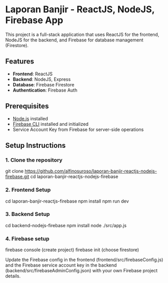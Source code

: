 # Laporan Banjir - ReactJS, NodeJS, Firebase App

This project is a full-stack application that uses ReactJS for the frontend, NodeJS for the backend, and Firebase for database management (Firestore).

## Features

- **Frontend**: ReactJS
- **Backend**: NodeJS, Express
- **Database**: Firebase Firestore
- **Authentication**: Firebase Auth

## Prerequisites

- [Node.js](https://nodejs.org/) installed
- [Firebase CLI](https://firebase.google.com/docs/cli) installed and initialized
- Service Account Key from Firebase for server-side operations

## Setup Instructions

### 1. Clone the repository

git clone https://github.com/alfinosuroso/laporan-banjir-reactjs-nodejs-firebase.git
cd laporan-banjir-reactjs-nodejs-firebase

### 2. Frontend Setup

cd laporan-banjir-reactjs-firebase
npm install
npm run dev

### 3. Backend Setup
cd backend-nodejs-firebase
npm install
node ./src/app.js

### 4. Firebase setup
firebase console (create project)
firebase init (choose firestore)

Update the Firebase config in the frontend (frontend/src/firebaseConfig.js) and the Firebase service account key in the backend (backend/src/firebaseAdminConfig.json) with your own Firebase project details.


